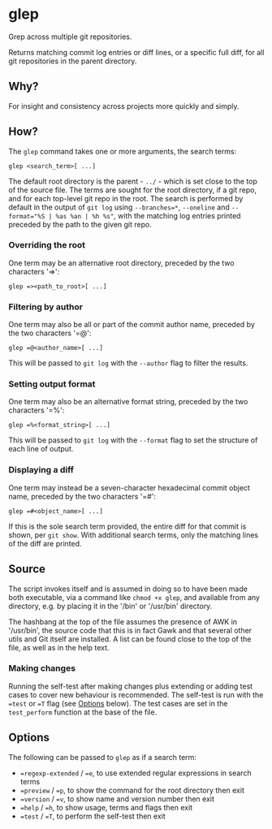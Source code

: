 # glep

Grep across multiple git repositories.

Returns matching commit log entries or diff lines, or a specific full diff, for all git repositories in the parent directory.

## Why?

For insight and consistency across projects more quickly and simply.

## How?

The `glep` command takes one or more arguments, the search terms:

```
glep <search_term>[ ...]
```

The default root directory is the parent - `../` - which is set close to the top of the source file. The terms are sought for the root directory, if a git repo, and for each top-level git repo in the root. The search is performed by default in the output of `git log` using `--branches=*`, `--oneline` and `--format="%S | %as %an | %h %s"`, with the matching log entries printed preceded by the path to the given git repo.

### Overriding the root

One term may be an alternative root directory, preceded by the two characters '=>':

```
glep =><path_to_root>[ ...]
```

### Filtering by author

One term may also be all or part of the commit author name, preceded by the two characters '=@':

```
glep =@<author_name>[ ...]
```

This will be passed to `git log` with the `--author` flag to filter the results.

### Setting output format

One term may also be an alternative format string, preceded by the two characters '=%':

```
glep =%<format_string>[ ...]
```

This will be passed to `git log` with the `--format` flag to set the structure of each line of output.

### Displaying a diff

One term may instead be a seven-character hexadecimal commit object name, preceded by the two characters '=#':

```
glep =#<object_name>[ ...]
```

If this is the sole search term provided, the entire diff for that commit is shown, per `git show`. With additional search terms, only the matching lines of the diff are printed.

## Source

The script invokes itself and is assumed in doing so to have been made both executable, via a command like `chmod +x glep`, and available from any directory, e.g. by placing it in the '/bin' or '/usr/bin' directory.

The hashbang at the top of the file assumes the presence of AWK in '/usr/bin', the source code that this is in fact Gawk and that several other utils and Git itself are installed. A list can be found close to the top of the file, as well as in the help text.

### Making changes

Running the self-test after making changes plus extending or adding test cases to cover new behaviour is recommended. The self-test is run with the `=test` or `=T` flag (see [Options](#options) below). The test cases are set in the `test_perform` function at the base of the file.

## Options

The following can be passed to `glep` as if a search term:

- `=regexp-extended` / `=e`, to use extended regular expressions in search terms
- `=preview` / `=p`, to show the command for the root directory then exit
- `=version` / `=v`, to show name and version number then exit
- `=help` / `=h`, to show usage, terms and flags then exit
- `=test` / `=T`, to perform the self-test then exit
